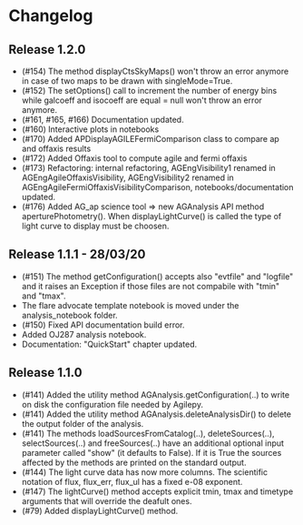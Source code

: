 # Changelog

## Release 1.2.0
* (\#154) The method displayCtsSkyMaps() won't throw an error anymore in case of two maps to be drawn with singleMode=True.
* (\#152) The setOptions() call to increment the number of energy bins while galcoeff and isocoeff are equal = null  won't throw an error anymore.
* (\#161, \#165, \#166) Documentation updated.
* (\#160) Interactive plots in notebooks
* (\#170) Added APDisplayAGILEFermiComparison class to compare ap and offaxis results
* (\#172) Added Offaxis tool to compute agile and fermi offaxis
* (\#173) Refactoring: internal refactoring, AGEngVisibility1 renamed in AGEngAgileOffaxisVisibility, AGEngVisibility2 renamed in AGEngAgileFermiOffaxisVisibilityComparison, notebooks/documentation updated.  
* (\#176) Added AG_ap science tool => new AGAnalysis API method aperturePhotometry(). When displayLightCurve() is called the type of light curve to display must be choosen.

## Release 1.1.1 - 28/03/20
* (\#151) The method getConfiguration() accepts also "evtfile" and "logfile" and it raises an Exception if those files are not compabile with "tmin" and "tmax".
* The flare advocate template notebook is moved under the analysis_notebook folder.  
* (\#150) Fixed API documentation build error.
* Added OJ287 analysis notebook.
* Documentation: "QuickStart" chapter updated.

## Release 1.1.0
* (\#141) Added the utility method AGAnalysis.getConfiguration(..) to write on disk the configuration file needed by Agilepy.
* (\#141) Added the utility method AGAnalysis.deleteAnalysisDir() to delete the output folder of the analysis.
* (\#141) The methods loadSourcesFromCatalog(..), deleteSources(..), selectSources(..) and freeSources(..) have an additional optional input parameter called "show" (it defaults to False). If it is True the sources affected by the methods are printed on the standard output.
* (\#144) The light curve data has now more columns. The scientific notation of flux, flux_err, flux_ul has a fixed e-08 exponent.
* (\#147) The lightCurve() method accepts explicit tmin, tmax and timetype arguments that will override the deafult ones.
* (\#79) Added displayLightCurve() method.
